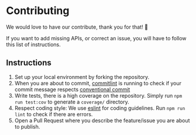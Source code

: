 # Contributing

We would love to have our contribute, thank you for that! 🎉

If you want to add missing APIs, or correct an issue, you will have to follow this list of instructions.

## Instructions

1. Set up your local environment by forking the repository.
2. When you are about to commit, [commitlint](https://github.com/conventional-changelog/commitlint) is running to check if your commit message respects [conventional commit](https://www.conventionalcommits.org/en/v1.0.0/)
3. Write tests, there is a high coverage on the repository. Simply run `npm run test:cov` to generate a `coverage/` directory.
4. Respect coding style: We use [eslint](https://eslintjs.com) for coding guidelines. Run `npm run lint` to check if there are errors.
5. Open a Pull Request where you describe the feature/issue you are about to publish.
